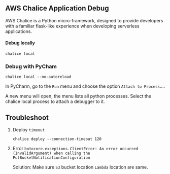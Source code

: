 ##  AWS Chalice Application Debug

AWS Chalice is a Python micro-framework, designed to provide developers with a familiar flask-like experience when developing serverless applications.

#### Debug locally

    chalice local
  
### Debug with PyCham

    chalice local --no-autoreload
  
  In PyCharm, go to the `Run` menu and choose the option `Attach to Process`….
  
A new menu will open, the menu lists all python processes. Select the chalice local process to attach a debugger to it.


## Troubleshoot

1. Deploy `timeout`

    `chalice deploy --connection-timeout 120`

2. Error `botocore.exceptions.ClientError: An error occurred (InvalidArgument) when calling the PutBucketNotificationConfiguration`

    Solution: Make sure `S3` bucket location `Lambda` location are same.
    



